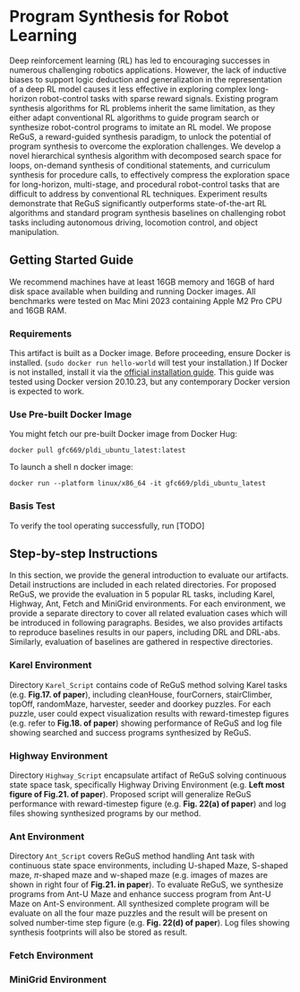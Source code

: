 # Program Synthesis for Robot Learning


Deep reinforcement learning (RL) has led to encouraging successes in numerous challenging robotics applications. However, the lack of inductive biases to support logic deduction and generalization in the representation of a deep RL model causes it less effective in exploring complex long-horizon robot-control tasks with sparse reward signals. Existing program synthesis algorithms for RL problems inherit the same limitation, as they either adapt conventional RL algorithms to guide program search or synthesize robot-control programs to imitate an RL model. We propose ReGuS, a reward-guided synthesis paradigm, to unlock the potential of program synthesis to overcome the exploration challenges. We develop a novel hierarchical synthesis algorithm with decomposed search space for loops, on-demand synthesis of conditional statements, and curriculum synthesis for procedure calls, to effectively compress the exploration space for long-horizon, multi-stage, and procedural robot-control tasks that are difficult to address by conventional RL techniques. Experiment results demonstrate that ReGuS significantly outperforms state-of-the-art RL algorithms and standard program synthesis baselines on challenging robot tasks including autonomous driving, locomotion control, and object manipulation.

## Getting Started Guide

We recommend machines have at least 16GB memory and 16GB of hard disk space available when building and running Docker images. All benchmarks were tested on Mac Mini 2023 containing Apple M2 Pro CPU and 16GB RAM.

### Requirements

This artifact is built as a Docker image. Before proceeding, ensure Docker is installed. (```sudo docker run hello-world``` will test your installation.) If Docker is not installed, install it via the [official installation guide](https://docs.docker.com/get-docker/). This guide was tested using Docker version 20.10.23, but any contemporary Docker version is expected to work.

### Use Pre-built Docker Image

You might fetch our pre-built Docker image from Docker Hug:
```
docker pull gfc669/pldi_ubuntu_latest:latest
```

To launch a shell n docker image:
```
docker run --platform linux/x86_64 -it gfc669/pldi_ubuntu_latest
```

### Basis Test

To verify the tool operating successfully, run [TODO]

## Step-by-step Instructions

In this section, we provide the general introduction to evaluate our artifacts. Detail instructions are included in each related directories. For proposed ReGuS, we provide the evaluation in 5 popular RL tasks, including Karel, Highway, Ant, Fetch and MiniGrid environments. For each environment, we provide a separate directory to cover all related evaluation cases which will be introduced in following paragraphs. Besides, we also provides artifacts to reproduce baselines results in our papers, including DRL and DRL-abs. Similarly, evaluation of baselines are gathered in respective directories.

### Karel Environment

Directory ```Karel_Script``` contains code of ReGuS method solving Karel tasks (e.g. **Fig.17. of paper**), including cleanHouse, fourCorners, stairClimber, topOff, randomMaze, harvester, seeder and doorkey puzzles. For each puzzle, user could expect visualization results with reward-timestep figures (e.g. refer to **Fig.18. of paper**) showing performance of ReGuS and log file showing searched and success programs synthesized by ReGuS.

### Highway Environment

Directory ```Highway_Script``` encapsulate artifact of ReGuS solving continuous state space task, specifically Highway Driving Environment (e.g. **Left most figure of Fig.21. of paper**). Proposed script will generalize ReGuS performance with reward-timestep figure (e.g. **Fig. 22(a) of paper**) and log files showing synthesized programs by our method.

### Ant Environment

Directory ```Ant_Script``` covers ReGuS method handling Ant task with continuous state space environments, including U-shaped Maze, S-shaped maze, $\pi$-shaped maze and w-shaped maze (e.g. images of mazes are shown in right four of **Fig.21. in paper**). To evaluate ReGuS, we synthesize programs from Ant-U Maze and enhance success program from Ant-U Maze on Ant-S environment. All synthesized complete program will be evaluate on all the four maze puzzles and the result will be present on solved number-time step figure (e.g. **Fig. 22(d) of paper**). Log files showing synthesis footprints will also be stored as result.

### Fetch Environment

### MiniGrid Environment
